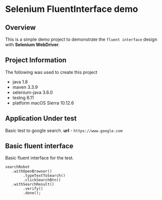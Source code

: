 # Selenium FluentInterface demo

## Overview
This is a simple demo project to demonstrate the `fluent interface` design with **Selenium WebDriver**.

## Project Information

The following was used to create this project

* java 1.8
* maven 3.3.9
* selenium-java 3.6.0
* testng 6.11
* platform macOS Sierra 10.12.6 

## Application Under test

Basic test to google search. **url** - `https://www.google.com` 

## Basic fluent interface

Basic fluent interface for the test.

```
searchRobot
   .withOpenBrowser()
        .typeTextToSearch()
        .clickSearchBtn()
   .withSearchResult()
        .verify()
        .done();
```
